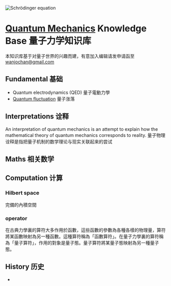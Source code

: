 ![Schrödinger equation](https://wikimedia.org/api/rest_v1/media/math/render/svg/0de8741a7d26ae98689c7b3339e97dfafea9fd26)



# [Quantum Mechanics](https://github.com/SZU-BDI/quantum_mechanics_knowledge_base/wiki/Quantum-Mechanics) Knowledge Base 量子力学知识库

本知识库基于对量子世界的兴趣而建，有意加入编辑请发申请函至 wanjochan@gmail.com

## Fundamental 基础

* Quantum electrodynamics (QED) 量子電動力學
* [Quantum fluctuation](https://github.com/SZU-BDI/quantum_mechanics_knowledge_base/wiki/Quantum-fluctuation) 量子涨落


## Interpretations 诠释

An interpretation of quantum mechanics is an attempt to explain how the mathematical theory of quantum mechanics corresponds to reality. 量子物理诠释是指把量子机制的数学理论与现实关联起来的尝试

## Maths 相关数学

## Computation 计算

### Hilbert space

完備的內積空間

### operator

在古典力學裏的算符大多作用於函數，這些函數的參數為各種各樣的物理量，算符將某函數映射為另一種函數。這種算符稱為「函數算符」。在量子力學裏的算符稱為「量子算符」，作用的對象是量子態。量子算符將某量子態映射為另一種量子態。


## History 历史

* 
